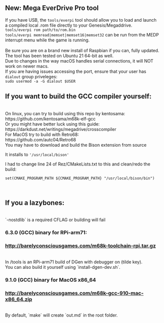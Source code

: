 ## New: Mega EverDrive Pro tool 
If you have USB, the `tools/everpi` tool should allow you to load and launch<br>
a compiled local .rom file directly to your Genesis/Megaddrive.<br>
`tools/everpi rom path/to/rom.bin`<br>
`tools/everpi memread|memset|memset16|memset32` can be run from the MEDP<br>
interrupt menu while the game is running.<br><br>
Be sure you are on a brand new install of Raspbian if you can, fully updated.<br>
The tool has been tested on Ubuntu 21 64-bit as well.<br>
Due to changes in the way macOS handles serial connections, it will NOT work on newer macs.<br>
If you are having issues accessing the port, ensure that your user has `dialout` group priveleges:<br>
`sudo usermod -a -G dialout $USER`

## If you want to build the GCC compiler yourself:<br>
<br>
On linux, you can try to build using this repo by kentosama:<br>
https://github.com/kentosama/m68k-elf-gcc<br>
Or you might have better luck using this guide:<br>
https://darkdust.net/writings/megadrive/crosscompiler<br>
For MacOS try to build with Retro68:<br>
https://github.com/autc04/Retro68<br>
You may have to download and build the Bison extension from source<br>

It installs to `'/usr/local/bison'`

I had to change line 24 of Rez/CMakeLists.txt to this and clean/redo the build:<br>

`set(CMAKE_PROGRAM_PATH ${CMAKE_PROGRAM_PATH} "/usr/local/bison/bin")`

<br>

## If you a lazybones:<br>

<br>
`-nostdlib` is a required CFLAG or building will fail <br>

### 6.3.0 (GCC) binary for RPi-arm71:<br>

### http://barelyconsciousgames.com/m68k-toolchain-rpi.tar.gz <br>

<br>
In /tools is an RPi-arm71 build of DGen with debugger on (tilde key).<br>
You can also build it yourself using `install-dgen-dev.sh`.<br>

### 9.1.0 (GCC) binary for MacOS x86_64<br>

### http://barelyconsciousgames.com/m68k-gcc-910-mac-x86_64.zip <br>

<br>
By default, `make` will create `out.md` in the root folder.<br>
